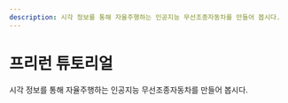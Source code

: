 ```yaml
---
description: 시각 정보를 통해 자율주행하는 인공지능 무선조종자동차를 만들어 봅시다.
---
```


# 프리런 튜토리얼

시각 정보를 통해 자율주행하는 인공지능 무선조종자동차를 만들어 봅시다.

